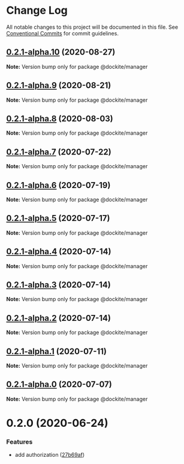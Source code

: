# Change Log

All notable changes to this project will be documented in this file.
See [Conventional Commits](https://conventionalcommits.org) for commit guidelines.

## [0.2.1-alpha.10](https://github.com/dockite/dockite/compare/@dockite/manager@0.2.1-alpha.9...@dockite/manager@0.2.1-alpha.10) (2020-08-27)

**Note:** Version bump only for package @dockite/manager





## [0.2.1-alpha.9](https://github.com/dockite/dockite/compare/@dockite/manager@0.2.1-alpha.8...@dockite/manager@0.2.1-alpha.9) (2020-08-21)

**Note:** Version bump only for package @dockite/manager





## [0.2.1-alpha.8](https://github.com/dockite/dockite/compare/@dockite/manager@0.2.1-alpha.7...@dockite/manager@0.2.1-alpha.8) (2020-08-03)

**Note:** Version bump only for package @dockite/manager





## [0.2.1-alpha.7](https://github.com/dockite/dockite/compare/@dockite/manager@0.2.1-alpha.6...@dockite/manager@0.2.1-alpha.7) (2020-07-22)

**Note:** Version bump only for package @dockite/manager





## [0.2.1-alpha.6](https://github.com/dockite/dockite/compare/@dockite/manager@0.2.0...@dockite/manager@0.2.1-alpha.6) (2020-07-19)

**Note:** Version bump only for package @dockite/manager





## [0.2.1-alpha.5](https://github.com/dockite/dockite/compare/@dockite/manager@0.2.1-alpha.4...@dockite/manager@0.2.1-alpha.5) (2020-07-17)

**Note:** Version bump only for package @dockite/manager





## [0.2.1-alpha.4](https://github.com/dockite/dockite/compare/@dockite/manager@0.2.1-alpha.3...@dockite/manager@0.2.1-alpha.4) (2020-07-14)

**Note:** Version bump only for package @dockite/manager





## [0.2.1-alpha.3](https://github.com/dockite/dockite/compare/@dockite/manager@0.2.1-alpha.2...@dockite/manager@0.2.1-alpha.3) (2020-07-14)

**Note:** Version bump only for package @dockite/manager





## [0.2.1-alpha.2](https://github.com/dockite/dockite/compare/@dockite/manager@0.2.1-alpha.1...@dockite/manager@0.2.1-alpha.2) (2020-07-14)

**Note:** Version bump only for package @dockite/manager





## [0.2.1-alpha.1](https://github.com/dockite/dockite/compare/@dockite/manager@0.2.1-alpha.0...@dockite/manager@0.2.1-alpha.1) (2020-07-11)

**Note:** Version bump only for package @dockite/manager





## [0.2.1-alpha.0](https://github.com/dockite/dockite/compare/@dockite/manager@0.2.0...@dockite/manager@0.2.1-alpha.0) (2020-07-07)

**Note:** Version bump only for package @dockite/manager





# 0.2.0 (2020-06-24)


### Features

* add authorization ([27b69af](https://github.com/dockite/dockite/commit/27b69afa2e15cc246cea082be245db17be453a78))
